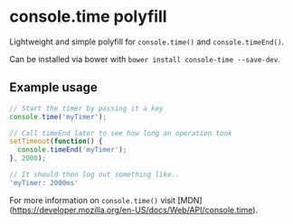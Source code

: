 console.time polyfill
=====================

Lightweight and simple polyfill for `console.time()` and `console.timeEnd()`.

Can be installed via bower with `bower install console-time --save-dev`.

## Example usage

```javascript
// Start the timer by passing it a key
console.time('myTimer');

// Call timeEnd later to see how long an operation took
setTimeout(function() {
  console.timeEnd('myTimer');
}, 2000);

// It should then log out something like..
'myTimer: 2000ms'
```

For more information on `console.time()` visit [MDN] (https://developer.mozilla.org/en-US/docs/Web/API/console.time).
